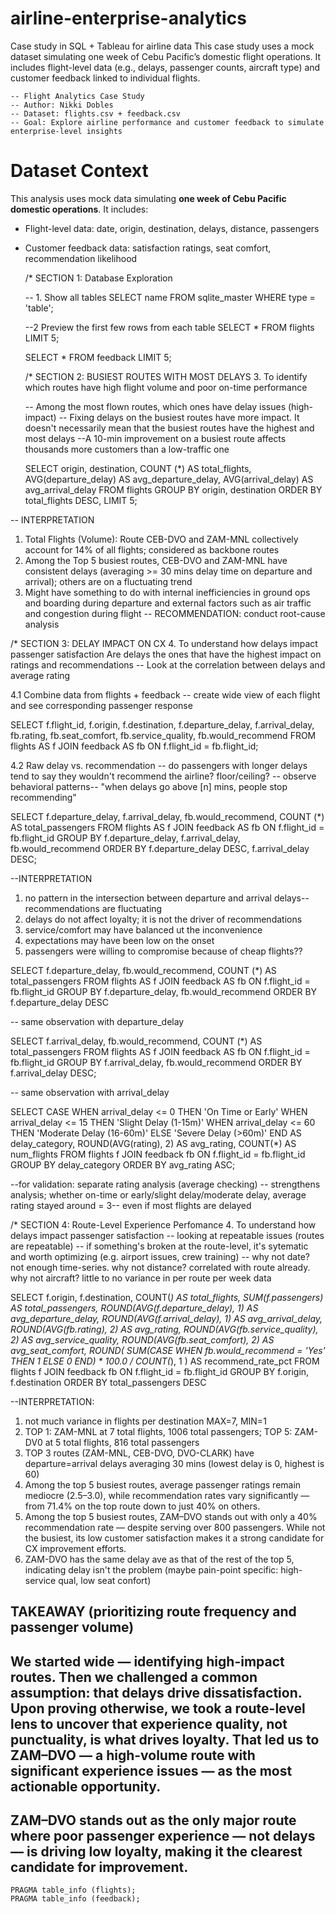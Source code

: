 # airline-enterprise-analytics
Case study in SQL + Tableau for airline data
This case study uses a mock dataset simulating one week of Cebu Pacific’s domestic flight operations. It includes flight-level data (e.g., delays, passenger counts, aircraft type) and customer feedback linked to individual flights.

	-- Flight Analytics Case Study
	-- Author: Nikki Dobles
	-- Dataset: flights.csv + feedback.csv
	-- Goal: Explore airline performance and customer feedback to simulate enterprise-level insights
	
# Dataset Context
This analysis uses mock data simulating **one week of Cebu Pacific domestic operations**. It includes:
- Flight-level data: date, origin, destination, delays, distance, passengers
- Customer feedback data: satisfaction ratings, seat comfort, recommendation likelihood
	
	/* SECTION 1: Database Exploration
	
	-- 1. Show all tables
	SELECT name
	FROM sqlite_master
	WHERE type = 'table';

	--2 Preview the first few rows from each table
	SELECT *
	FROM flights
	LIMIT 5;
	
	SELECT *
	FROM feedback
	LIMIT 5;
	
	/* SECTION 2: BUSIEST ROUTES WITH MOST DELAYS
	3. To identify which routes have high flight volume and poor on-time performance
	
	-- Among the most flown routes, which ones have delay issues (high-impact)
	-- Fixing delays on the busiest routes have more impact. It doesn't necessarily mean that the busiest routes have the highest and most delays
    --A 10-min improvement on a busiest route affects thousands more customers than a low-traffic one
	
	SELECT origin, 
					destination,
					COUNT (*) AS total_flights,
					AVG(departure_delay) AS avg_departure_delay,
					AVG(arrival_delay) AS avg_arrival_delay
	FROM flights
	GROUP BY origin, destination
	ORDER BY total_flights DESC, 
	LIMIT 5;

-- INTERPRETATION
1) Total Flights (Volume): Route CEB-DVO and ZAM-MNL collectively account for 14% of all flights; considered as backbone routes
2) Among the Top 5 busiest routes, CEB-DVO and ZAM-MNL have consistent delays (averaging >= 30 mins delay time on departure and arrival); others are on a fluctuating trend
3) Might have something to do with internal inefficiencies in ground ops and boarding during departure and external factors such as air traffic and congestion during flight
-- RECOMMENDATION: conduct root-cause analysis

/* SECTION 3: DELAY IMPACT ON CX
4. To understand how delays impact passenger satisfaction
 Are delays the ones that have the highest impact on ratings and recommendations
-- Look at the correlation between delays and average rating

4.1 Combine data from flights + feedback 
-- create wide view of each flight and see corresponding passenger response

SELECT
	f.flight_id,
	f.origin,
	f.destination,
	f.departure_delay,
	f.arrival_delay,
	fb.rating,
	fb.seat_comfort,
	fb.service_quality,
	fb.would_recommend
FROM flights AS f
JOIN feedback AS fb 
ON f.flight_id = fb.flight_id;

4.2 Raw delay vs. recommendation
-- do passengers with longer delays tend to say they wouldn't recommend the airline? floor/ceiling?
-- observe behavioral patterns-- "when delays go above [n] mins, people stop recommending"

SELECT 
	f.departure_delay,
	f.arrival_delay,
	fb.would_recommend,
	COUNT (*) AS total_passengers
FROM flights AS f
JOIN feedback AS fb 
ON f.flight_id = fb.flight_id
GROUP BY f.departure_delay, f.arrival_delay, fb.would_recommend
ORDER BY f.departure_delay DESC, f.arrival_delay DESC;
	
--INTERPRETATION
1) no pattern in the intersection between departure and arrival delays-- recommendations are fluctuating
2) delays do not affect loyalty; it is not the driver of recommendations
3) service/comfort may have balanced ut the inconvenience
4) expectations may have been low on the onset
5) passengers were willing to compromise because of cheap flights??

SELECT 
	f.departure_delay,
	fb.would_recommend,
	COUNT (*) AS total_passengers
FROM flights AS f
JOIN feedback AS fb 
ON f.flight_id = fb.flight_id
GROUP BY f.departure_delay,  fb.would_recommend
ORDER BY f.departure_delay DESC

-- same observation with departure_delay

SELECT 
	f.arrival_delay,
	fb.would_recommend,
	COUNT (*) AS total_passengers
FROM flights AS f
JOIN feedback AS fb 
ON f.flight_id = fb.flight_id
GROUP BY  f.arrival_delay, fb.would_recommend
ORDER BY f.arrival_delay DESC;

-- same observation with arrival_delay

SELECT
  CASE
    WHEN arrival_delay <= 0 THEN 'On Time or Early'
    WHEN arrival_delay <= 15 THEN 'Slight Delay (1-15m)'
    WHEN arrival_delay <= 60 THEN 'Moderate Delay (16-60m)'
    ELSE 'Severe Delay (>60m)'
  END AS delay_category,
  ROUND(AVG(rating), 2) AS avg_rating,
  COUNT(*) AS num_flights
FROM flights f
JOIN feedback fb ON f.flight_id = fb.flight_id
GROUP BY delay_category
ORDER BY avg_rating ASC;

--for validation: separate rating analysis (average checking)
-- strengthens analysis; whether on-time or early/slight delay/moderate delay, average rating stayed around = 3-- even if most flights are delayed


/* SECTION 4: Route-Level Experience Perfomance
4. To understand how delays impact passenger satisfaction
-- looking at repeatable issues (routes are repeatable)
-- if something's broken at the route-level, it's sytematic and worth optimizing (e.g. airport issues, crew training)
-- why not date? not enough time-series. why not distance? correlated with route already. why not aircraft? little to no variance in per route per week data

SELECT
    f.origin,
    f.destination,
    COUNT(*) AS total_flights,
    SUM(f.passengers) AS total_passengers,
	 ROUND(AVG(f.departure_delay), 1) AS avg_departure_delay,
    ROUND(AVG(f.arrival_delay), 1) AS avg_arrival_delay,
    ROUND(AVG(fb.rating), 2) AS avg_rating,
    ROUND(AVG(fb.service_quality), 2) AS avg_service_quality,
    ROUND(AVG(fb.seat_comfort), 2) AS avg_seat_comfort,
    ROUND(
        SUM(CASE WHEN fb.would_recommend = 'Yes' THEN 1 ELSE 0 END) * 100.0 / COUNT(*), 
        1
    ) AS recommend_rate_pct
FROM flights f
JOIN feedback fb ON f.flight_id = fb.flight_id
GROUP BY f.origin, f.destination
ORDER BY total_passengers DESC

--INTERPRETATION:
1) not much variance in flights per destination MAX=7, MIN=1
2) TOP 1: ZAM-MNL at 7 total flights, 1006 total passengers; TOP 5: ZAM-DV0 at 5 total flights, 816 total passengers
3) TOP 3 routes (ZAM-MNL, CEB-DVO, DVO-CLARK) have departure=arrival delays averaging 30 mins (lowest delay is 0, highest is 60)
4) Among the top 5 busiest routes, average passenger ratings remain mediocre (2.5–3.0), while recommendation rates vary significantly — from 71.4% on the top route down to just 40% on others.
5) Among the top 5 busiest routes, ZAM–DVO stands out with only a 40% recommendation rate — despite serving over 800 passengers. While not the busiest, its low customer satisfaction makes it a strong candidate for CX improvement efforts.
6) ZAM-DVO has the same delay ave as that of the rest of the top 5, indicating delay isn't the problem (maybe pain-point specific: high-service qual, low seat confort)


## TAKEAWAY (prioritizing route frequency and passenger volume)
## We started wide — identifying high-impact routes. Then we challenged a common assumption: that delays drive dissatisfaction. Upon proving otherwise, we took a route-level lens to uncover that experience quality, not punctuality, is what drives loyalty. That led us to ZAM–DVO — a high-volume route with significant experience issues — as the most actionable opportunity.
## ZAM–DVO stands out as the only major route where poor passenger experience — not delays — is driving low loyalty, making it the clearest candidate for improvement.


	PRAGMA table_info (flights);
	PRAGMA table_info (feedback);
	
